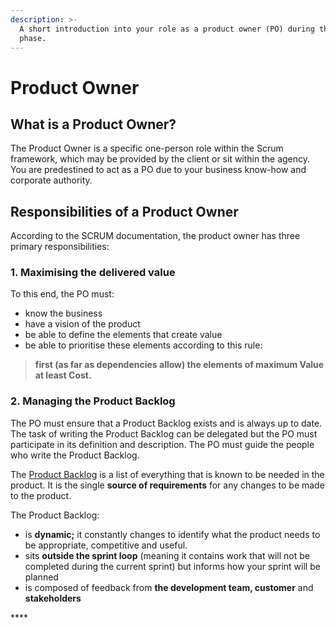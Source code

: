 ```yaml
---
description: >-
  A short introduction into your role as a product owner (PO) during the build
  phase.
---
```


# Product Owner

## What is a Product Owner? 

The Product Owner is a specific one-person role within the Scrum framework, which may be provided by the client or sit within the agency. You are predestined to act as a PO due to your business know-how and corporate authority.

## Responsibilities of a Product Owner

According to the SCRUM documentation, the product owner has three primary responsibilities: 

### **1. Maximising the delivered value**

To this end, the PO must: 

* know the business 
* have a vision of the product 
* be able to define the elements that create value
* be able to prioritise these elements according to this rule: 

> **first \(as far as dependencies allow\) the elements of maximum Value at least Cost.**

### 2. Managing the Product Backlog 

The PO must ensure that a Product Backlog exists and is always up to date. The task of writing the Product Backlog can be delegated but the PO must participate in its definition and description. The PO must guide the people who write the Product Backlog. 

The [Product Backlog](#product-backlog) is a list of everything that is known to be needed in the product. It is the single **source of requirements** for any changes to be made to the product. 

The Product Backlog: 

* is **dynamic;** it constantly changes to identify what the product needs to be appropriate, competitive and useful. 
* sits **outside the sprint loop** \(meaning it contains work that will not be completed during the current sprint\) but informs how your sprint will be planned 
* is composed of feedback from **the development team, customer** and **stakeholders**

\*\*\*\*



